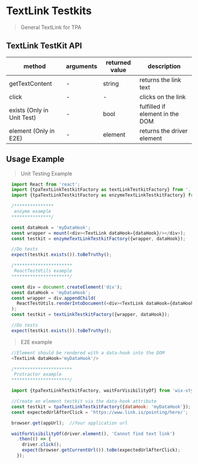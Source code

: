 # TextLink Testkits

> General TextLink for TPA

## TextLink TestKit API

| method | arguments | returned value | description |
|--------|-----------|----------------|-------------|
| getTextContent | - | string | returns the link text |
| click | - | - | clicks on the link |
| exists (Only in Unit Test) | - | bool | fulfilled if element in the DOM |
| element (Only in E2E) | - | element | returns the driver element |

## Usage Example

> Unit Testing Example
```javascript
  import React from 'react';
  import {tpaTextLinkTestkitFactory as textLinkTestkitFactory} from '../../../testkit';
  import {tpaTextLinkTestkitFactory as enzymeTextLinkTestkitFactory} from '../../../testkit/enzyme';

  /***************
   enzyme example
  ***************/

  const dataHook = 'myDataHook';
  const wrapper = mount(<div><TextLink dataHook={dataHook}/></div>);
  const testkit = enzymeTextLinkTestkitFactory({wrapper, dataHook});

  //Do tests
  expect(testkit.exists()).toBeTruthy();

  /**********************
   ReactTestUtils example
  **********************/

  const div = document.createElement('div');
  const dataHook = 'myDataHook';
  const wrapper = div.appendChild(
    ReactTestUtils.renderIntoDocument(<div><TextLink dataHook={dataHook}/></div>, {dataHook})
  );
  const testkit = textLinkTestkitFactory({wrapper, dataHook});

  //Do tests
  expect(testkit.exists()).toBeTruthy();
```


> E2E example
```javascript
  //Element should be rendered with a data-hook into the DOM
  <TextLink dataHook='myDataHook'/>

  /**********************
   Protractor example
  **********************/

  import {tpaTextLinkTestkitFactory, waitForVisibilityOf} from 'wix-style-react/dist/testkit/protractor';

  //Create an element testkit via the data-hook attribute
  const testkit = tpaTextLinkTestkitFactory({dataHook: 'myDataHook'});
  const expectedUrlAfterClick = 'https://www.link.is/pointing/here/';

  browser.get(appUrl);  //Your application url

  waitForVisibilityOf(driver.element(), 'Cannot find text link')
    .then(() => {
      driver.click();
      expect(browser.getCurrentUrl()).toBe(expectedUrlAfterClick);
    });
```
